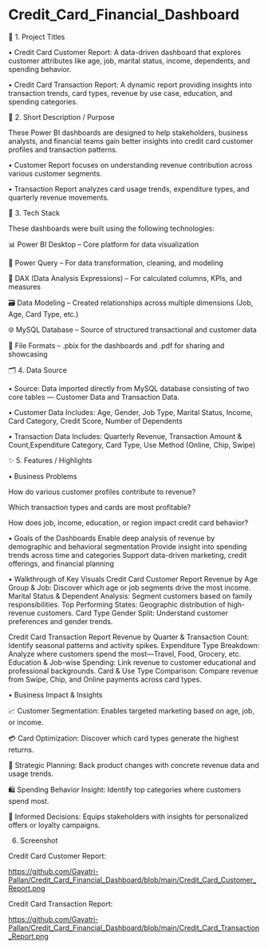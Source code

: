 # Credit_Card_Financial_Dashboard
📌 1. Project Titles

• Credit Card Customer Report:
A data-driven dashboard that explores customer attributes like age, job, marital status, income, dependents, and spending behavior.

• Credit Card Transaction Report:
A dynamic report providing insights into transaction trends, card types, revenue by use case, education, and spending categories.

🎯 2. Short Description / Purpose

These Power BI dashboards are designed to help stakeholders, business analysts, and financial teams gain better insights into credit card customer profiles and transaction patterns.

• Customer Report focuses on understanding revenue contribution across various customer segments.

• Transaction Report analyzes card usage trends, expenditure types, and quarterly revenue movements.

🧰 3. Tech Stack

These dashboards were built using the following technologies:

📊 Power BI Desktop – Core platform for data visualization

🔄 Power Query – For data transformation, cleaning, and modeling

🧠 DAX (Data Analysis Expressions) – For calculated columns, KPIs, and measures

🗃️ Data Modeling – Created relationships across multiple dimensions (Job, Age, Card Type, etc.)

🌐 MySQL Database – Source of structured transactional and customer data

📁 File Formats – .pbix for the dashboards and .pdf for sharing and showcasing

🗂️ 4. Data Source

• Source: Data imported directly from MySQL database consisting of two core tables — Customer Data and Transaction Data.

• Customer Data Includes: Age, Gender, Job Type, Marital Status, Income, Card Category, Credit Score, Number of Dependents

• Transaction Data Includes: Quarterly Revenue, Transaction Amount & Count,Expenditure Category, Card Type, Use Method (Online, Chip, Swipe)

✨ 5. Features / Highlights

• Business Problems

How do various customer profiles contribute to revenue?

Which transaction types and cards are most profitable?

How does job, income, education, or region impact credit card behavior?


• Goals of the Dashboards
Enable deep analysis of revenue by demographic and behavioral segmentation
Provide insight into spending trends across time and categories
Support data-driven marketing, credit offerings, and financial planning

• Walkthrough of Key Visuals
Credit Card Customer Report
Revenue by Age Group & Job: Discover which age or job segments drive the most income.
Marital Status & Dependent Analysis: Segment customers based on family responsibilities.
Top Performing States: Geographic distribution of high-revenue customers.
Card Type Gender Split: Understand customer preferences and gender trends.

Credit Card Transaction Report
Revenue by Quarter & Transaction Count: Identify seasonal patterns and activity spikes.
Expenditure Type Breakdown: Analyze where customers spend the most—Travel, Food, Grocery, etc.
Education & Job-wise Spending: Link revenue to customer educational and professional backgrounds.
Card & Use Type Comparison: Compare revenue from Swipe, Chip, and Online payments across card types.

• Business Impact & Insights

📈 Customer Segmentation: Enables targeted marketing based on age, job, or income.

💳 Card Optimization: Discover which card types generate the highest returns.

🧭 Strategic Planning: Back product changes with concrete revenue data and usage trends.

🛍️ Spending Behavior Insight: Identify top categories where customers spend most.

🧠 Informed Decisions: Equips stakeholders with insights for personalized offers or loyalty campaigns.

6. Screenshot
   
Credit Card Customer Report: 

https://github.com/Gayatri-Pallan/Credit_Card_Financial_Dashboard/blob/main/Credit_Card_Customer_Report.png

Credit Card Transaction Report: 

https://github.com/Gayatri-Pallan/Credit_Card_Financial_Dashboard/blob/main/Credit_Card_Transaction_Report.png
